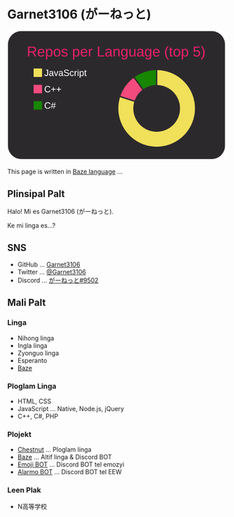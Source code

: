 # Garnet3106 (がーねっと)

[![](https://raw.githubusercontent.com/Garnet3106/Garnet3106/master/profile-summary-card-output/monokai/1-repos-per-language.svg)](https://github.com/vn7n24fzkq/github-profile-summary-cards)

This page is written in [Baze language](https://github.com/Garnet3106/bazelinga) ...

## Plinsipal Palt

Halo! Mi es Garnet3106 (がーねっと).

Ke mi linga es...?

## SNS

- GitHub ... [Garnet3106](https://github.com/Garnet3106)
- Twitter ... [@Garnet3106](https://twitter.com/Garnet3106)
- Discord ... [がーねっと#9502](https://discord.com/)

## Mali Palt

### Linga

- Nihong linga
- Ingla linga
- Zyonguo linga
- Esperanto
- [Baze](https://github.com/Garnet3106/bazelinga)

### Ploglam Linga

- HTML, CSS
- JavaScript ... Native, Node.js, jQuery
- C++, C#, PHP

### Plojekt

- [Chestnut](https://github.com/Garnet3106/chestnut) ... Ploglam linga
- [Baze](https://github.com/Garnet3106/bazelinga) ... Altif linga & Discord BOT
- [Emoji BOT](https://github.com/Garnet3106/emoji-bot) ... Discord BOT tel emozyi
- [Alarmo BOT](https://github.com/Garnet3106/alarmo-bot) ... Discord BOT tel EEW

### Leen Plak

- N高等学校
